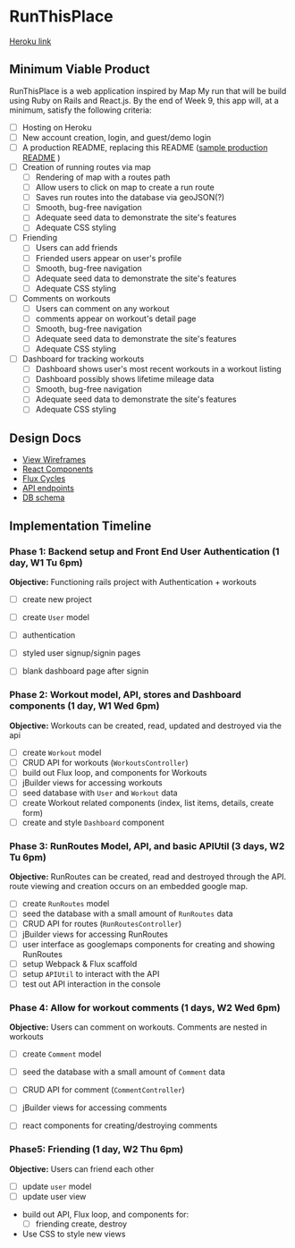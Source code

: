 # RunThisPlace
[Heroku link][heroku]

[heroku]: https://runthisplace.herokuapp.com

## Minimum Viable Product

RunThisPlace is a web application inspired by Map My run that will be build using Ruby on Rails and React.js.  By the end of Week 9, this app will, at a minimum, satisfy the following criteria:

- [ ] Hosting on Heroku
- [ ] New account creation, login, and guest/demo login
- [ ] A production README, replacing this README ([sample production README](docs/production_readme.md) )
- [ ] Creation of running routes via map
  - [ ] Rendering of map with a routes path
  - [ ] Allow users to click on map to create a run route
  - [ ] Saves run routes into the database via geoJSON(?)
  - [ ] Smooth, bug-free navigation
  - [ ] Adequate seed data to demonstrate the site's features
  - [ ] Adequate CSS styling
- [ ] Friending
  - [ ] Users can add friends
  - [ ] Friended users appear on user's profile
  - [ ] Smooth, bug-free navigation
  - [ ] Adequate seed data to demonstrate the site's features
  - [ ] Adequate CSS styling
- [ ] Comments on workouts
  - [ ] Users can comment on any workout
  - [ ] comments appear on workout's detail page
  - [ ] Smooth, bug-free navigation
  - [ ] Adequate seed data to demonstrate the site's features
  - [ ] Adequate CSS styling
- [ ] Dashboard for tracking workouts
  - [ ] Dashboard shows user's most recent workouts in a workout listing
  - [ ] Dashboard possibly shows lifetime mileage data
  - [ ] Smooth, bug-free navigation
  - [ ] Adequate seed data to demonstrate the site's features
  - [ ] Adequate CSS styling

## Design Docs
* [View Wireframes][views]
* [React Components][components]
* [Flux Cycles][flux-cycles]
* [API endpoints][api-endpoints]
* [DB schema][schema]

[views]: docs/views.md
[components]: docs/components.md
[flux-cycles]: docs/flux-cycles.md
[api-endpoints]: docs/api-endpoints.md
[schema]: docs/schema.md

## Implementation Timeline

### Phase 1: Backend setup and Front End User Authentication (1 day, W1 Tu 6pm)

**Objective:** Functioning rails project with Authentication + workouts

- [ ] create new project
- [ ] create `User` model
- [ ] authentication
- [ ] styled user signup/signin pages
- [ ] blank dashboard page after signin


### Phase 2: Workout model, API, stores and Dashboard components (1 day, W1 Wed 6pm)
**Objective:** Workouts can be created, read, updated and destroyed via the api

- [ ] create `Workout` model
- [ ] CRUD API for workouts (`WorkoutsController`)
- [ ] build out Flux loop, and components for Workouts
- [ ] jBuilder views for accessing workouts
- [ ] seed database with `User` and `Workout` data
- [ ] create Workout related components (index, list items, details, create form)
- [ ] create and style `Dashboard` component

### Phase 3: RunRoutes Model, API, and basic APIUtil (3 days, W2 Tu 6pm)

**Objective:** RunRoutes can be created, read and destroyed through the
API. route viewing and creation occurs on an embedded google map.


- [ ] create `RunRoutes` model
- [ ] seed the database with a small amount of `RunRoutes` data
- [ ] CRUD API for routes (`RunRoutesController`)
- [ ] jBuilder views for accessing RunRoutes
- [ ] user interface as googlemaps components for creating and showing RunRoutes
- [ ] setup Webpack & Flux scaffold
- [ ] setup `APIUtil` to interact with the API
- [ ] test out API interaction in the console

### Phase 4: Allow for workout comments (1 days, W2 Wed 6pm)

**Objective:** Users can comment on workouts. Comments are nested in workouts

- [ ] create `Comment` model
- [ ] seed the database with a small amount of `Comment` data
- [ ] CRUD API for comment (`CommentController`)
- [ ] jBuilder views for accessing comments
- [ ] react components for creating/destroying comments


### Phase5: Friending (1 day, W2 Thu 6pm)

**Objective:** Users can friend each other

- [ ] update `user` model
- [ ] update user view
- build out API, Flux loop, and components for:
  - [ ] friending create, destroy
- Use CSS to style new views


[phase-one]: docs/phases/phase1.md
[phase-two]: docs/phases/phase2.md
[phase-three]: docs/phases/phase3.md
[phase-four]: docs/phases/phase4.md
[phase-five]: docs/phases/phase5.md
